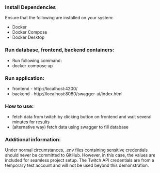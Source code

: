 
### Install Dependencies
Ensure that the following are installed on your system:
* Docker
* Docker Compose
* Docker Desktop

### Run database, frontend, backend containers:
* Run following command:
* docker-compose up

### Run application:
* frontend - http://localhost:4200/
* backend - http://localhost:8080/swagger-ui/index.html

### How to use:
* fetch data from twitch by clicking button on frontend and wait several minutes for results
* (alternative way) fetch data using swagger to fill database

### Additional information:
Under normal circumstances, .env files containing sensitive credentials should never be committed to GitHub. However, in this case, the values are included for seamless project setup. The Twitch API credentials are from a temporary test account and will not be used beyond this demonstration.
